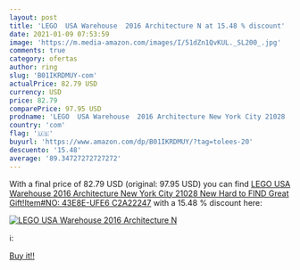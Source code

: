 ```yaml
---
layout: post
title: 'LEGO  USA Warehouse  2016 Architecture N at 15.48 % discount'
date: 2021-01-09 07:53:59
image: 'https://m.media-amazon.com/images/I/51dZn1QvKUL._SL200_.jpg'
comments: true
category: ofertas
author: ring
slug: 'B01IKRDMUY-com'
actualPrice: 82.79 USD
currency: USD
price: 82.79
comparePrice: 97.95 USD
prodname: 'LEGO  USA Warehouse  2016 Architecture New York City 21028  New  Hard to FIND  Great Gift!Item#NO: 43E8E-UFE6 C2A22247'
country: 'com'
flag: '🇺🇸'
buyurl: 'https://www.amazon.com/dp/B01IKRDMUY/?tag=tolees-20'
descuento: '15.48'
average: '89.34727272727272'
---
```


With a final price of 82.79 USD (original: 97.95 USD) you can find [LEGO  USA Warehouse  2016 Architecture New York City 21028  New  Hard to FIND  Great Gift!Item#NO: 43E8E-UFE6 C2A22247](https://www.amazon.com/dp/B01IKRDMUY/?tag=tolees-20) with a  15.48 % discount here:

[![LEGO  USA Warehouse  2016 Architecture N](https://m.media-amazon.com/images/I/51dZn1QvKUL._SL200_.jpg)](https://www.amazon.com/dp/B01IKRDMUY/?tag=tolees-20)

ℹ️:


[Buy it!!](https://www.amazon.com/dp/B01IKRDMUY/?tag=tolees-20)
